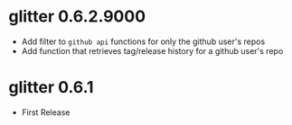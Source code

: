 # glitter 0.6.2.9000  

* Add filter to `github api` functions for only the github user's repos  
* Add function that retrieves tag/release history for a github user's repo  


# glitter 0.6.1  

* First Release  





